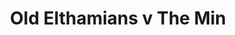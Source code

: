 ---
year: "1991"									
game: "Old Elthamians"									
title: "Old Elthamians v The Min"									
gameLocation: "Foxbury"									
gameDate: "1991"									
result: ""									
resultType: ""									
type: "game"									
---